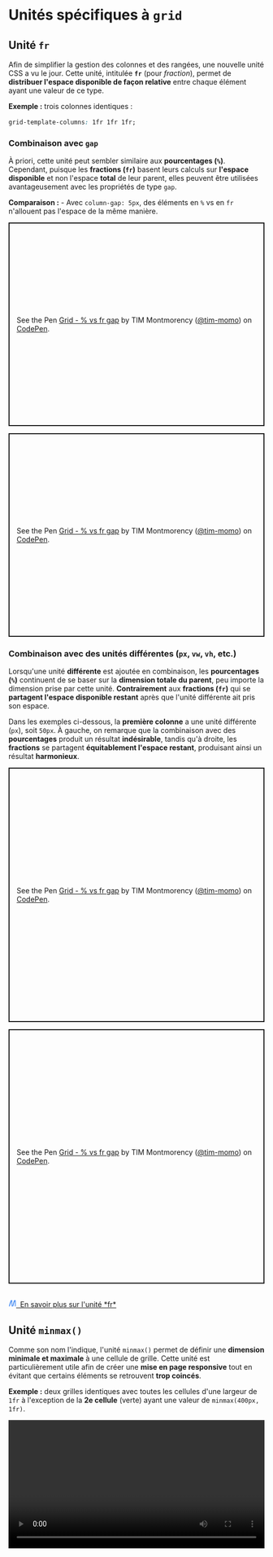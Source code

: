 # Unités spécifiques à `grid`

## Unité `fr`

Afin de simplifier la gestion des colonnes et des rangées, une nouvelle
unité CSS a vu le jour. Cette unité, intitulée **`fr`** (pour
*fraction*), permet de **distribuer l'espace disponible de façon
relative** entre chaque élément ayant une valeur de ce type.

**Exemple :** trois colonnes identiques :

``` css
grid-template-columns: 1fr 1fr 1fr;
```

### Combinaison avec `gap`

À priori, cette unité peut sembler similaire aux **pourcentages (`%`)**.
Cependant, puisque les **fractions (`fr`)** basent leurs calculs sur
**l'espace disponible** et non l'espace **total** de leur parent, elles
peuvent être utilisées avantageusement avec les propriétés de type
`gap`.

**Comparaison :** - Avec `column-gap: 5px`, des éléments en `%` vs en
`fr` n'allouent pas l'espace de la même manière.

<p class="codepen" data-height="400" data-default-tab="css" data-slug-hash="OJrgwdv" data-pen-title="Grid - % vs fr gap" data-user="tim-momo" style="height: 400px; box-sizing: border-box; display: flex; align-items: center; justify-content: center; border: 2px solid; margin: 1em 0; padding: 1em;">
  <span>See the Pen <a href="https://codepen.io/tim-momo/pen/OJrgwdv">
  Grid - % vs fr gap</a> by TIM Montmorency (<a href="https://codepen.io/tim-momo">@tim-momo</a>)
  on <a href="https://codepen.io">CodePen</a>.</span>
</p>

<p class="codepen" data-height="400" data-default-tab="result" data-slug-hash="OJrgwdv" data-pen-title="Grid - % vs fr gap" data-user="tim-momo" style="height: 400px; box-sizing: border-box; display: flex; align-items: center; justify-content: center; border: 2px solid; margin: 1em 0; padding: 1em;">
  <span>See the Pen <a href="https://codepen.io/tim-momo/pen/OJrgwdv">
  Grid - % vs fr gap</a> by TIM Montmorency (<a href="https://codepen.io/tim-momo">@tim-momo</a>)
  on <a href="https://codepen.io">CodePen</a>.</span>
</p>

### Combinaison avec des unités différentes (`px`, `vw`, `vh`, etc.)

Lorsqu'une unité **différente** est ajoutée en combinaison, les
**pourcentages (`%`)** continuent de se baser sur la **dimension totale
du parent**, peu importe la dimension prise par cette unité.
**Contrairement** aux **fractions (`fr`)** qui se **partagent l'espace
disponible restant** après que l'unité différente ait pris son espace.

Dans les exemples ci-dessous, la **première colonne** a une unité
différente (`px`), soit `50px`. À gauche, on remarque que la combinaison
avec des **pourcentages** produit un résultat **indésirable**, tandis
qu'à droite, les **fractions** se partagent **équitablement l'espace
restant**, produisant ainsi un résultat **harmonieux**.


<p class="codepen" data-height="500" data-default-tab="css" data-slug-hash="OJrgwdv" data-pen-title="Grid - % vs fr gap" data-user="tim-momo" style="height: 500px; box-sizing: border-box; display: flex; align-items: center; justify-content: center; border: 2px solid; margin: 1em 0; padding: 1em;">
  <span>See the Pen <a href="https://codepen.io/tim-momo/pen/OJrgwdv">
  Grid - % vs fr gap</a> by TIM Montmorency (<a href="https://codepen.io/tim-momo">@tim-momo</a>)
  on <a href="https://codepen.io">CodePen</a>.</span>
</p>

<p class="codepen" data-height="500" data-default-tab="result" data-slug-hash="OJrgwdv" data-pen-title="Grid - % vs fr gap" data-user="tim-momo" style="height: 500px; box-sizing: border-box; display: flex; align-items: center; justify-content: center; border: 2px solid; margin: 1em 0; padding: 1em;">
  <span>See the Pen <a href="https://codepen.io/tim-momo/pen/OJrgwdv">
  Grid - % vs fr gap</a> by TIM Montmorency (<a href="https://codepen.io/tim-momo">@tim-momo</a>)
  on <a href="https://codepen.io">CodePen</a>.</span>
</p>


<br>
<a href="https://developer.mozilla.org/fr/docs/Web/CSS/CSS_grid_layout/Basic_concepts_of_grid_layout#lunit%C3%A9_fr" class="md-button "><img src="../../assets/mdn.svg" style="width: 15px; height: auto;">&nbsp;&nbsp;En savoir plus sur l'unité *fr*</a> <br>


## Unité `minmax()`

Comme son nom l'indique, l'unité `minmax()` permet de définir une
**dimension minimale et maximale** à une cellule de grille. Cette unité
est particulièrement utile afin de créer une **mise en page responsive**
tout en évitant que certains éléments se retrouvent **trop coincés**.

**Exemple :** deux grilles identiques avec toutes les cellules d'une
largeur de `1fr` à l'exception de la **2e cellule** (verte) ayant une
valeur de `minmax(400px, 1fr)`.


<video src="../assets/grid-minmax.mp4" width="100%" height="auto" controls>

<hr>

<p class="codepen" data-height="500" data-default-tab="result" data-slug-hash="MWMNbrb" data-pen-title="Grid - minmax" data-user="tim-momo" style="height: 500px; box-sizing: border-box; display: flex; align-items: center; justify-content: center; border: 2px solid; margin: 1em 0; padding: 1em;">
  <span>See the Pen <a href="https://codepen.io/tim-momo/pen/MWMNbrb">
  Grid - minmax</a> by TIM Montmorency (<a href="https://codepen.io/tim-momo">@tim-momo</a>)
  on <a href="https://codepen.io">CodePen</a>.</span>
</p>

<br>
<a href="https://developer.mozilla.org/fr/docs/Web/CSS/minmax" class="md-button "><img src="../../assets/mdn.svg" style="width: 15px; height: auto;">&nbsp;&nbsp;En savoir plus sur l'unité *minmax()*</a> <br>


## Unité `repeat()`

Spécifier individuellement chaque colonne ou rangée n'est pas un
problème lorsqu'une grille est de dimension **modeste**. Cependant,
lorsqu'une grille **grossit**, il peut devenir rapidement **lassant** et
**mêlant** d'écrire la dimension de chaque colonne ou rangée, surtout si
celle-ci est **identique**.

**Exemple verbeux :**

``` css
grid-template-columns: 1fr 1fr 1fr 1fr 1fr 1fr;
```

### `auto-fit` & `auto-fill`

Afin de pouvoir réaliser une **grille responsive** sans avoir à écrire une multitude de [media queries](https://tim-montmorency.com/timdoc/582-211/css/media-queries/), il est possible d'utiliser les valeurs `auto-fit` et `auto-fill` à la place d'un nombre spécifique de colonnes dans un `repeat()`.

**Exemple avec `auto-fit` :**

``` css
grid-template-columns: repeat(auto-fit, 150px);
```

Permet d'afficher **autant d'éléments sur une rangée qu'il y a d'espace
disponible**.


<video src="../assets/grid-repeat-fit-content.mp4" width="100%" height="auto" controls>

!!! Note
    **Différence** :
    - `auto-fit` : **aucune cellule vide** supplémentaire n'est ajoutée dans la grille, même si l'espace le permet.
    - `auto-fill` : des **cellules vides** sont créées pour occuper l'espace.
    Dans la majorité des cas, le résultat sera **similaire**. Cependant, cette particularité peut parfois s'avérer utile lorsque combinée avec d'autres propriétés de grille.

![Illustration auto-fit vs auto-fill](../assets/grid-repeat-auto-fit-auto-fill.png)

### Combinaison avec d'autres unités

Il est aussi possible de **combiner `repeat()` avec d'autres unités**.

**Exemple :**

``` css
grid-template-columns: repeat(3, minmax(150px, 1fr));
```

<p class="codepen" data-height="500" data-default-tab="result" data-slug-hash="RwEgYwx" data-pen-title="Grid - repeat" data-user="tim-momo" style="height: 500px; box-sizing: border-box; display: flex; align-items: center; justify-content: center; border: 2px solid; margin: 1em 0; padding: 1em;">
  <span>See the Pen <a href="https://codepen.io/tim-momo/pen/RwEgYwx">
  Grid - repeat</a> by TIM Montmorency (<a href="https://codepen.io/tim-momo">@tim-momo</a>)
  on <a href="https://codepen.io">CodePen</a>.</span>
</p>

<script async src="https://public.codepenassets.com/embed/index.js"></script>


<br>
<a href="https://developer.mozilla.org/fr/docs/Web/CSS/repeat" class="md-button "><img src="../../assets/mdn.svg" style="width: 15px; height: auto;">&nbsp;&nbsp;En savoir plus sur l'unité *repeat()*</a> <br>



## Inspecteur

L'**inspecteur** est d'une aide précieuse lorsque l'on manipule des
éléments en grid.

- Dans le **DOM Tree**, les éléments en `display: grid;` ou `display: inline-grid;` sont mis en évidence grâce à un **badge** contenant le mot "grid".
- Lorsque **cliqué**, ce badge met en surbrillance les **divisions** constituant la grille en question.
- Dans l'onglet **Layout**, il est possible d'afficher des informations supplémentaires : **étendre les divisions** afin de les rendre plus visibles, **afficher la taille** des colonnes et rangées, etc.



<video src="../assets/grid-inspector-layout.mp4" width="100%" height="auto" controls>
